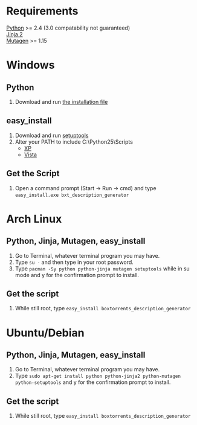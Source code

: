 Requirements
============
[Python](http://www.python.org/) >= 2.4 (3.0 compatability not guaranteed)  
[Jinja 2](http://jinja.pocoo.org/2/)  
[Mutagen](http://code.google.com/p/quodlibet/wiki/Mutagen)  >= 1.15  

Windows
=======
Python
------
1. Download and run [the installation file](http://www.python.org/ftp/python/2.5.4/python-2.5.4.msi)

easy_install
------------
1. Download and run [setuptools](http://pypi.python.org/packages/2.5/s/setuptools/setuptools-0.6c9.win32-py2.5.exe#md5=602d06054ec1165e995ae54ac30884d7)
2. Alter your PATH to include C:\Python25\Scripts
	* [XP](http://www.computerhope.com/issues/ch000549.htm)
	* [Vista](http://banagale.com/changing-your-system-path-in-windows-vista.htm)

Get the Script
--------------
1. Open a command prompt (Start -> Run -> cmd) and type `easy_install.exe bxt_description_generator`

Arch Linux
==========
Python, Jinja, Mutagen, easy_install
---------------------------
1. Go to Terminal, whatever terminal program you may have.
2. Type `su -` and then type in your root password.
3. Type `pacman -Sy python python-jinja mutagen setuptools` while in su mode and y for the confirmation prompt to install.

Get the script
--------------
1. While still root, type `easy_install boxtorrents_description_generator`

Ubuntu/Debian
=============
Python, Jinja, Mutagen, easy_install
---------------------------
1. Go to Terminal, whatever terminal program you may have.
2. Type `sudo apt-get install python python-jinja2 python-mutagen python-setuptools` and y for the confirmation prompt to install.

Get the script
--------------
1. While still root, type `easy_install boxtorrents_description_generator`
